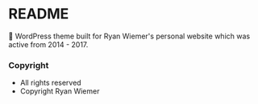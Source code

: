 
# README
🚧 WordPress theme built for Ryan Wiemer's personal website which was active from 2014 - 2017.

### Copyright
- All rights reserved
- Copyright Ryan Wiemer
